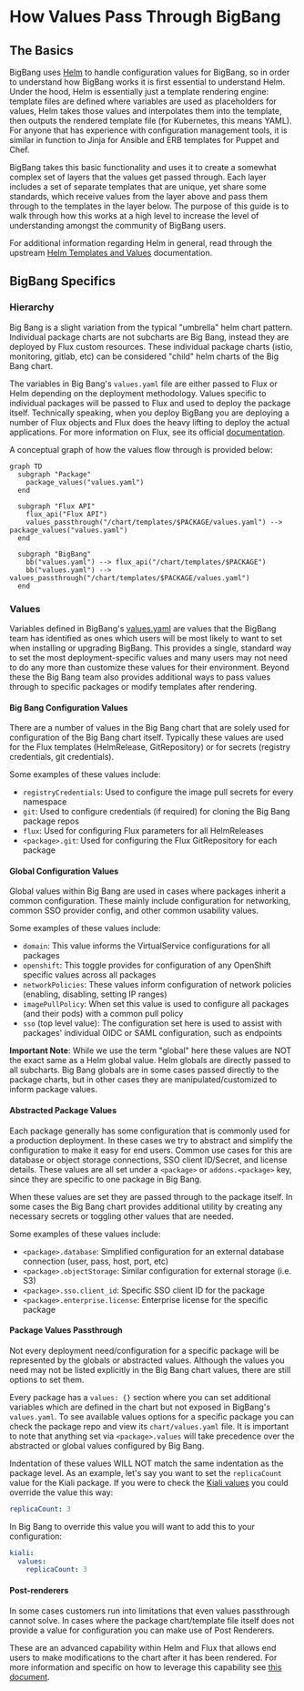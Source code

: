 # How Values Pass Through BigBang

## The Basics

BigBang uses [Helm](https://helm.sh/) to handle configuration values for BigBang, so in order to understand how BigBang works it is first essential to understand Helm. Under the hood, Helm is essentially just a template rendering engine: template files are defined where variables are used as placeholders for values, Helm takes those values and interpolates them into the template, then outputs the rendered template file (for Kubernetes, this means YAML). For anyone that has experience with configuration management tools, it is similar in function to Jinja for Ansible and ERB templates for Puppet and Chef.

BigBang takes this basic functionality and uses it to create a somewhat complex set of layers that the values get passed through. Each layer includes a set of separate templates that are unique, yet share some standards, which receive values from the layer above and pass them through to the templates in the layer below. The purpose of this guide is to walk through how this works at a high level to increase the level of understanding amongst the community of BigBang users.

For additional information regarding Helm in general, read through the upstream [Helm Templates and Values](https://helm.sh/docs/topics/charts/#templates-and-values) documentation.

## BigBang Specifics

### Hierarchy

Big Bang is a slight variation from the typical "umbrella" helm chart pattern. Individual package charts are not subcharts are Big Bang, instead they are deployed by Flux custom resources. These individual package charts (istio, monitoring, gitlab, etc) can be considered "child" helm charts of the Big Bang chart.

The variables in Big Bang's `values.yaml` file are either passed to Flux or Helm depending on the deployment methodology. Values specific to individual packages will be passed to Flux and used to deploy the package itself. Technically speaking, when you deploy BigBang you are deploying a number of Flux objects and Flux does the heavy lifting to deploy the actual applications. For more information on Flux, see its official [documentation](https://fluxcd.io/docs/components/).

A conceptual graph of how the values flow through is provided below:

```mermaid
graph TD
  subgraph "Package"
    package_values("values.yaml")
  end

  subgraph "Flux API"
    flux_api("Flux API")
    values_passthrough("/chart/templates/$PACKAGE/values.yaml") --> package_values("values.yaml")
  end

  subgraph "BigBang"
    bb("values.yaml") --> flux_api("/chart/templates/$PACKAGE")
    bb("values.yaml") --> values_passthrough("/chart/templates/$PACKAGE/values.yaml")
  end
```

### Values

Variables defined in BigBang's [values.yaml](/chart/values.yaml) are values that the BigBang team has identified as ones which users will be most likely to want to set when installing or upgrading BigBang. This provides a single, standard way to set the most deployment-specific values and many users may not need to do any more than customize these values for their environment. Beyond these the Big Bang team also provides additional ways to pass values through to specific packages or modify templates after rendering. 

#### Big Bang Configuration Values

There are a number of values in the Big Bang chart that are solely used for configuration of the Big Bang chart itself. Typically these values are used for the Flux templates (HelmRelease, GitRepository) or for secrets (registry credentials, git credentials).

Some examples of these values include:
- `registryCredentials`: Used to configure the image pull secrets for every namespace
- `git`: Used to configure credentials (if required) for cloning the Big Bang package repos
- `flux`: Used for configuring Flux parameters for all HelmReleases
- `<package>.git`: Used for configuring the Flux GitRepository for each package

#### Global Configuration Values


Global values within Big Bang are used in cases where packages inherit a common configuration. These mainly include configuration for networking, common SSO provider config, and other common usability values.

Some examples of these values include:
- `domain`: This value informs the VirtualService configurations for all packages
- `openshift`: This toggle provides for configuration of any OpenShift specific values across all packages
- `networkPolicies`: These values inform configuration of network policies (enabling, disabling, setting IP ranges)
- `imagePullPolicy`: When set this value is used to configure all packages (and their pods) with a common pull policy
- `sso` (top level value): The configuration set here is used to assist with packages' individual OIDC or SAML configuration, such as endpoints

**Important Note**: While we use the term "global" here these values are NOT the exact same as a Helm global value. Helm globals are directly passed to all subcharts. Big Bang globals are in some cases passed directly to the package charts, but in other cases they are manipulated/customized to inform package values.

#### Abstracted Package Values

Each package generally has some configuration that is commonly used for a production deployment. In these cases we try to abstract and simplify the configuration to make it easy for end users. Common use cases for this are database or object storage connections, SSO client ID/Secret, and license details. These values are all set under a `<package>` or `addons.<package>` key, since they are specific to one package in Big Bang.

When these values are set they are passed through to the package itself. In some cases the Big Bang chart provides additional utility by creating any necessary secrets or toggling other values that are needed.

Some examples of these values include:
- `<package>.database`: Simplified configuration for an external database connection (user, pass, host, port, etc)
- `<package>.objectStorage`: Similar configuration for external storage (i.e. S3)
- `<package>.sso.client_id`: Specific SSO client ID for the package
- `<package>.enterprise.license`: Enterprise license for the specific package

#### Package Values Passthrough

Not every deployment need/configuration for a specific package will be represented by the globals or abstracted values. Although the values you need may not be listed explicitly in the Big Bang chart values, there are still options to set them.

Every package has a `values: {}` section where you can set additional variables which are defined in the chart but not exposed in BigBang's `values.yaml`. To see available values options for a specific package you can check the package repo and view its `chart/values.yaml` file. It is important to note that anything set via `<package>.values` will take precedence over the abstracted or global values configured by Big Bang.

Indentation of these values WILL NOT match the same indentation as the package level. As an example, let's say you want to set the `replicaCount` value for the Kiali package. If you were to check the [Kiali values](https://repo1.dso.mil/platform-one/big-bang/apps/core/kiali/-/blob/c1d7cfcde20b7778b34ef909f49fc9e7cd2f7ec7/chart/values.yaml#L41) you could override the value this way:

```yaml
replicaCount: 3
```

In Big Bang to override this value you will want to add this to your configuration:

```yaml
kiali:
  values:
    replicaCount: 3
```

#### Post-renderers

In some cases customers run into limitations that even values passthrough cannot solve. In cases where the package chart/template file itself does not provide a value for configuration you can make use of Post Renderers.

These are an advanced capability within Helm and Flux that allows end users to make modifications to the chart after it has been rendered. For more information and specific on how to leverage this capability see [this document](/docs/postrenderers.md).

